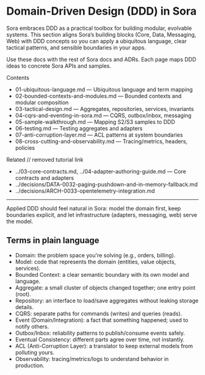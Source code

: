 # Domain-Driven Design (DDD) in Sora

Sora embraces DDD as a practical toolbox for building modular, evolvable systems. This section aligns Sora’s building blocks (Core, Data, Messaging, Web) with DDD concepts so you can apply a ubiquitous language, clear tactical patterns, and sensible boundaries in your apps.

Use these docs with the rest of Sora docs and ADRs. Each page maps DDD ideas to concrete Sora APIs and samples.

Contents
- 01-ubiquitous-language.md — Ubiquitous language and term mapping
- 02-bounded-contexts-and-modules.md — Bounded contexts and modular composition
- 03-tactical-design.md — Aggregates, repositories, services, invariants
- 04-cqrs-and-eventing-in-sora.md — CQRS, outbox/inbox, messaging
- 05-sample-walkthrough.md — Mapping S2/S3 samples to DDD
- 06-testing.md — Testing aggregates and adapters
- 07-anti-corruption-layer.md — ACL patterns at system boundaries
- 08-cross-cutting-and-observability.md — Tracing/metrics, headers, policies

Related
// removed tutorial link
- ../03-core-contracts.md, ../04-adapter-authoring-guide.md — Core contracts and adapters
- ../decisions/DATA-0032-paging-pushdown-and-in-memory-fallback.md
- ../decisions/ARCH-0033-opentelemetry-integration.md

---
Applied DDD should feel natural in Sora: model the domain first, keep boundaries explicit, and let infrastructure (adapters, messaging, web) serve the model.

## Terms in plain language
- Domain: the problem space you're solving (e.g., orders, billing).
- Model: code that represents the domain (entities, value objects, services).
- Bounded Context: a clear semantic boundary with its own model and language.
- Aggregate: a small cluster of objects changed together; one entry point (root).
- Repository: an interface to load/save aggregates without leaking storage details.
- CQRS: separate paths for commands (writes) and queries (reads).
- Event (Domain/Integration): a fact that something happened; used to notify others.
- Outbox/Inbox: reliability patterns to publish/consume events safely.
- Eventual Consistency: different parts agree over time, not instantly.
- ACL (Anti-Corruption Layer): a translator to keep external models from polluting yours.
- Observability: tracing/metrics/logs to understand behavior in production.
